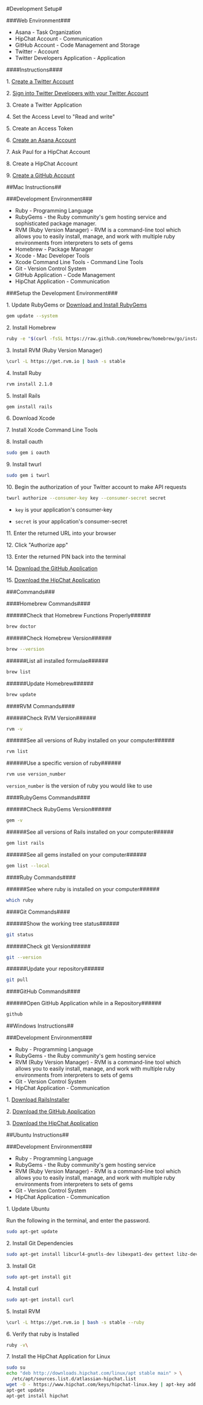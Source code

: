 #Development Setup#

###Web Environment###

* Asana - Task Organization
* HipChat Account - Communication
* GitHub Account - Code Management and Storage
* Twitter - Account
* Twitter Developers Application - Application

####Instructions####

1\. <a href="https://twitter.com/signup" target="_blank">Create a Twitter Account</a>

2\. <a href="https://dev.twitter.com/apps" target="_blank">Sign into Twitter Developers with your Twitter Account</a>

3\. Create a Twitter Application

4\. Set the Access Level to "Read and write"

5\. Create an Access Token

6\. <a href="https://asana.com/?utm_source=app.asana.com&utm_campaign=app.asana.com" target="_blank">Create an Asana Account</a>

7\. Ask Paul for a HipChat Account

8\. Create a HipChat Account

9\. <a href="https://github.com/join" target="_blank">Create a GitHub Account</a>

##Mac Instructions##

###Development Environment###

* Ruby - Programming Language
* RubyGems - the Ruby community's gem hosting service and sophisticated package manager.
* RVM (Ruby Version Manager) - RVM is a command-line tool which allows you to easily install, manage, and work with multiple ruby environments from interpreters to sets of gems
* Homebrew - Package Manager
* Xcode - Mac Developer Tools
* Xcode Command Line Tools - Command Line Tools
* Git - Version Control System
* GitHub Application - Code Management
* HipChat Application - Communication

###Setup the Development Environment###

1\. Update RubyGems or <a href="http://rubygems.org/pages/download" target="_blank">Download and Install RubyGems</a>

```bash
gem update --system
```

2\. Install Homebrew

```bash
ruby -e "$(curl -fsSL https://raw.github.com/Homebrew/homebrew/go/install)"
```

3\. Install RVM (Ruby Version Manager)

```bash
\curl -L https://get.rvm.io | bash -s stable
```

4\. Install Ruby

```bash
rvm install 2.1.0
```

5\. Install Rails

```bash
gem install rails
```

6\. Download Xcode

7\. Install Xcode Command Line Tools

8\. Install oauth

```bash
sudo gem i oauth
```

9\. Install twurl

```bash
sudo gem i twurl
```

10\. Begin the authorization of your Twitter account to make API requests

```bash
twurl authorize --consumer-key key --consumer-secret secret
```

* `key` is your application's consumer-key

* `secret` is your application's consumer-secret

11\. Enter the returned URL into your browser

12\. Click "Authorize app"

13\. Enter the returned PIN back into the terminal

14\. <a href="http://mac.github.com/" target="_blank">Download the GitHub Application</a>

15\. <a href="https://www.hipchat.com/downloads#mac" target="_blank">Download the HipChat Application</a>

###Commands###

####Homebrew Commands####

######Check that Homebrew Functions Properly######

```bash
brew doctor
```

######Check Homebrew Version######

```bash
brew --version
```

######List all installed formulae######

```bash
brew list
```

######Update Homebrew######

```bash
brew update
```

####RVM Commands####

######Check RVM Version######

```bash
rvm -v
```

######See all versions of Ruby installed on your computer######

```bash
rvm list
```

######Use a specific version of ruby######

```bash
rvm use version_number
```

`version_number` is the version of ruby you would like to use

####RubyGems Commands####

######Check RubyGems Version######

```bash
gem -v
```

######See all versions of Rails installed on your computer######

```bash
gem list rails
```

######See all gems installed on your computer######

```bash
gem list --local
```

####Ruby Commands####

######See where ruby is installed on your computer######

```bash
which ruby
```

####Git Commands####

######Show the working tree status######

```bash
git status
```

######Check git Version######

```bash
git --version
```

######Update your repository######

```bash
git pull
```

####GitHub Commands####

######Open GitHub Application while in a Repository######

```bash
github
```

##Windows Instructions##

###Development Environment###

* Ruby - Programming Language
* RubyGems - the Ruby community's gem hosting service
* RVM (Ruby Version Manager) - RVM is a command-line tool which allows you to easily install, manage, and work with multiple ruby environments from interpreters to sets of gems
* Git - Version Control System
* HipChat Application - Communication

1\. <a href="http://railsinstaller.org/en" target="_blank">Download RailsInstaller</a>

2\. <a href="http://windows.github.com/" target="_blank">Download the GitHub Application</a>

3\. <a href="https://www.hipchat.com/downloads#windows" target="_blank">Download the HipChat Application</a>

##Ubuntu Instructions##

###Development Environment###

* Ruby - Programming Language
* RubyGems - the Ruby community's gem hosting service
* RVM (Ruby Version Manager) - RVM is a command-line tool which allows you to easily install, manage, and work with multiple ruby environments from interpreters to sets of gems
* Git - Version Control System
* HipChat Application - Communication

1\. Update Ubuntu

Run the following in the terminal, and enter the password.

```bash
sudo apt-get update
```

2\. Install Git Dependencies

```bash
sudo apt-get install libcurl4-gnutls-dev libexpat1-dev gettext libz-dev libssl-dev build-essential
```

3\. Install Git

```bash
sudo apt-get install git
```

4\. Install curl

```bash
sudo apt-get install curl
```

5\. Install RVM

```bash
\curl -L https://get.rvm.io | bash -s stable --ruby
```

6\. Verify that ruby is Installed

```bash
ruby -v\
```

7\. Install the HipChat Application for Linux

```bash
sudo su
echo "deb http://downloads.hipchat.com/linux/apt stable main" > \
  /etc/apt/sources.list.d/atlassian-hipchat.list
wget -O - https://www.hipchat.com/keys/hipchat-linux.key | apt-key add -
apt-get update
apt-get install hipchat
```

